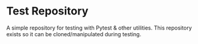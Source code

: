 # Test Repository

A simple repository for testing with Pytest & other utilities. This repository exists so it can be cloned/manipulated during testing.
